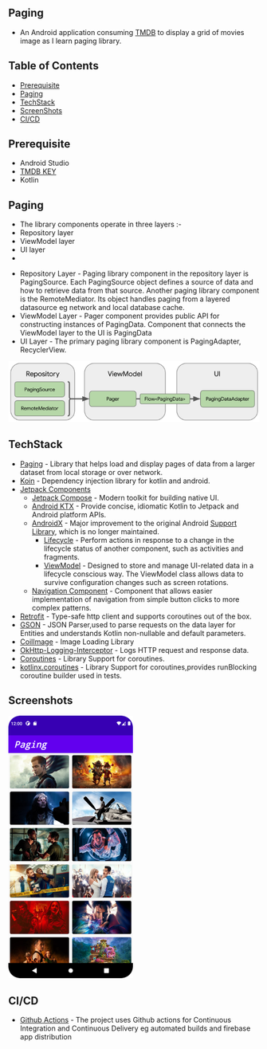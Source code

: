 ## Paging
- An Android application consuming [TMDB](https://developers.themoviedb.org/3/) to display a grid of movies image as I learn paging library. 

## Table of Contents
- [Prerequisite](#prerequisite)
- [Paging](#paging)
- [TechStack](#techstack)
- [ScreenShots](#screenshots)
- [CI/CD](#cicd)

## Prerequisite
- Android Studio
- [TMDB KEY](https://developers.themoviedb.org/3/)
- Kotlin

## Paging
- The library components operate in three layers :-
- Repository layer
- ViewModel layer
- UI layer
- 
* Repository Layer - Paging library component in the repository layer is PagingSource. Each PagingSource object defines a source of data
  and how to retrieve data from that source. Another paging library component is the RemoteMediator. Its object handles paging from a layered datasource eg network and local database cache.
* ViewModel Layer  - Pager component provides public API for constructing instances of PagingData. Component that connects the ViewModel layer to the UI is PagingData
* UI Layer - The primary paging library component is PagingAdapter, RecyclerView.

<img src="assets/paging.png"/>



## TechStack
- [Paging](https://developer.android.com/topic/libraries/architecture/paging/v3-overview) - Library that helps load and display pages of
    data from a larger dataset from local storage or over network.
- [Koin](https://insert-koin.io/) - Dependency injection library for kotlin and android.
- [Jetpack Components](https://developer.android.com/jetpack)
    - [Jetpack Compose](https://developer.android.com/jetpack/compose) - Modern toolkit for building native UI.
    - [Android KTX](https://developer.android.com/kotlin/ktx.html) - Provide concise, idiomatic Kotlin to Jetpack and Android platform APIs.
    - [AndroidX](https://developer.android.com/jetpack/androidx) - Major improvement to the original Android [Support Library](https://developer.android.com/topic/libraries/support-library/index), which is no longer maintained.
        -   [Lifecycle](https://developer.android.com/topic/libraries/architecture/lifecycle) - Perform actions in response to a change in the lifecycle status of another component, such as activities and fragments.
        -   [ViewModel](https://developer.android.com/topic/libraries/architecture/viewmodel) - Designed to store and manage UI-related data in a lifecycle conscious way. The ViewModel class allows data to survive configuration changes such as screen rotations.
    - [Navigation Component](https://developer.android.com/guide/navigation/navigation-getting-started) - Component that allows easier implementation of navigation from simple button clicks to more complex patterns.
- [Retrofit](https://square.github.io/retrofit/) - Type-safe http client
  and supports coroutines out of the box.
- [GSON](https://github.com/square/gson) - JSON Parser,used to parse
  requests on the data layer for Entities and understands Kotlin non-nullable
  and default parameters.
- [CoilImage](https://coil-kt.github.io/coil/) - Image Loading Library
- [OkHttp-Logging-Interceptor](https://github.com/square/okhttp/blob/master/okhttp-logging-interceptor) - Logs HTTP request and response data.
- [Coroutines](https://github.com/Kotlin/kotlinx.coroutines) - Library Support for coroutines.
- [kotlinx.coroutines](https://github.com/Kotlin/kotlinx.coroutines) - Library Support for coroutines,provides runBlocking coroutine builder used in tests.

## Screenshots

<img src="assets/list.png" width=250/>

## CI/CD
- [Github Actions](https://docs.github.com/en/actions) - The project uses Github actions for Continuous Integration and Continuous Delivery eg automated builds and firebase app distribution


